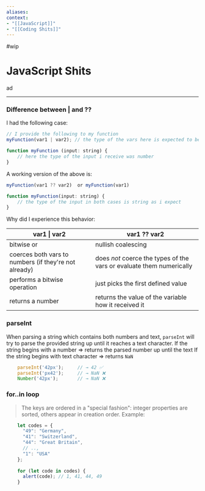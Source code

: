 ```yaml
---
aliases:
context:
- "[[JavaScript]]"
- "[[Coding Shits]]"
---
```


#wip

# JavaScript Shits

ad

---
### Difference between | and ??

I had the following case:
``` javascript
// I provide the following to my function
myFunction(var1 | var2); // the type of the vars here is expected to be string

function myFunction (input: string) {
	// here the type of the input i receive was number
}
```

A working version of the above is:
``` javascript
myFunction(var1 ?? var2)  or myFunction(var1)

function myFunction(input: string) {
	// the type of the input in both cases is string as i expect
}
```


Why did I experience this behavior:

| var1 &#124;  var2 | var1 ?? var2 |
| ------------ | ------------ |
| bitwise or | nullish coalescing |
| coerces both vars to numbers (if they're not already) | does *not* coerce the types of the vars or evaluate them numerically |
| performs a bitwise operation | just picks the first defined value |
| returns a number | returns the value of the variable how it received it |

### parseInt
When parsing a string which contains both numbers and text, `parseInt` will try to parse the provided string up until it reaches a text character.
If the string begins with a number => returns the parsed number up until the text
If the string begins with text character => returns `NaN`
``` js
	parseInt('42px');     // → 42 ✅
	parseInt('px42');     // → NaN ❌
	Number('42px');       // → NaN ❌
```

### for..in loop
> The keys are ordered in a "special fashion": integer properties are sorted, others appear in creation order.
Example:
``` js
	let codes = {
	  "49": "Germany",
	  "41": "Switzerland",
	  "44": "Great Britain",
	  // ..,
	  "1": "USA"
	};
	
	for (let code in codes) {
	  alert(code); // 1, 41, 44, 49
	}
```
